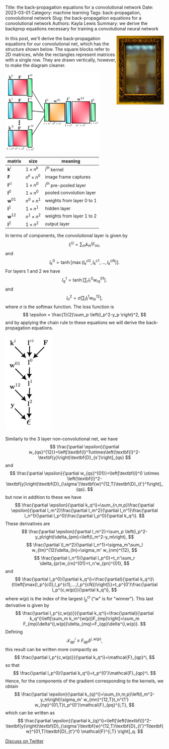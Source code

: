 Title: the back-propagation equations for a convolutional network
Date: 2023-03-01
Category: machine learning
Tags: back-propagation, convolutional network
Slug: the back-propagation equations for a convolutional network
Authors: Kayla Lewis
Summary: we derive the backprop equations necessary for training a convolutional neural network

<img align=right src="images/blurred_mirror.jpg" width="150"/>

In this post, we'll derive the back-propagation equations for our convolutional net, which has the structure shown below. The square blocks refer to 2D matrices, while the rectangles represent matrices with a single row. They are drawn vertically, however, to make the diagram cleaner.

<img src="images/conv_nn_struct.jpg" width="300"/>

| matrix            | size             | meaning                   |
| ----------------- | ---------------- | ------------------------- |
| $\textbf{k}^i$    | $1\times n^k$    | i$^{th}$ kernel           |
| $\textbf{F}$      | $n^k \times n^0$ | image frame captures      |
| $\textbf{l}^{ci}$ | $1\times n^0$    | i$^{th}$ pre-pooled layer |
| $\textbf{l}^0$    | $1\times n^0$    | pooled convolution layer  |
| $\textbf{w}^{01}$  | $n^0 \times n^1$ | weights from layer 0 to 1 |
| $\textbf{l}^1$    | $1\times n^1$    | hidden layer              |
| $\textbf{w}^{12}$  | $n^1 \times n^2$ | weights from layer 1 to 2 |
| $\textbf{l}^2$    | $1\times n^2$    | output layer              |

In terms of components, the convolutional layer is given by
$$
l_i^{cj}=\sum_m k_m^j F_{mi},
$$
and
$$
l_k^0 = \tanh \left[ \max \left(l_k^{c0},l_k^{c1},...,l_k^{cN}\right) \right].
$$
For layers 1 and 2 we have
$$
l_q^1=\tanh \left[\sum_r l_r^0 w_{rq}^{01}\right].
$$
and
$$
l_n^2 = \sigma \left[\sum_l l_l^1 w_{ln}^{12} \right],
$$
where $\sigma$ is the softmax function. The loss function is
$$
\epsilon = \frac{1}{2}\sum_p \left(l_p^2-y_p \right)^2,
$$
and by applying the chain rule to these equations we will derive the back-propagation equations.

<img src="images/variable_depend.jpg" width="150"/>

Similarly to the 3 layer non-convolutional net, we have
$$
\frac{\partial \epsilon}{\partial w_{qs}^{12}}=\left[\textbf{l}^1\otimes\left(\textbf{l}^2-\textbf{y}\right)\textbf{D}_{s'}\right]_{qs}
$$
and
$$
\frac{\partial \epsilon}{\partial w_{qs}^{01}}=\left[\textbf{l}^0 \otimes \left(\textbf{l}^2-\textbf{y}\right)\textbf{D}_{\sigma'}\textbf{w}^{12,T}\textbf{D}_{t'}^1\right]_{qs}.
$$
but now in addition to these we have
$$
\frac{\partial \epsilon}{\partial k_q^i}=\sum_{n,m,p}\frac{\partial \epsilon}{\partial l_m^2}\frac{\partial l_m^2}{\partial l_n^1}\frac{\partial l_n^1}{\partial l_p^0}\frac{\partial l_p^0}{\partial k_q^i}.
$$
These derivatives are
$$
\frac{\partial \epsilon}{\partial l_m^2}=\sum_p \left(l_p^2-y_p\right)\delta_{pm}=\left(l_m^2-y_m\right),
$$
$$
\frac{\partial \l_m^2}{\partial l_n^1}=\sigma_m'\sum_l w_{lm}^{12}\delta_{ln}=\sigma_m' w_{nm}^{12},
$$
$$
\frac{\partial l_n^1}{\partial l_p^0}=t_n'\sum_r \delta_{pr}w_{rn}^{01}=t_n'w_{pn}^{01},
$$
and
$$
\frac{\partial l_p^0}{\partial k_q^i}=\frac{\partial}{\partial k_q^i}\{t\left[\max(l_p^{c0},l_p^{c1},...,l_p^{cN})\right]\}=t_p^{0'}\frac{\partial l_p^{c,w(p)}}{\partial k_q^i},
$$
where $w(p)$ is the index of the largest $l_p^{ci}$ ("w" is for "winner"). This last derivative is given by
$$
\frac{\partial l_p^{c,w(p)}}{\partial k_q^i}=\frac{\partial}{\partial k_q^i}\left[\sum_m k_m^{w(p)}F_{mp}\right]=\sum_m F_{mp}\delta^{i,w(p)}\delta_{mq}=F_{qp}\delta^{i,w(p)}.
$$
Defining
$$
\mathcal{F}_{qp}^i\equiv F_{qp}\delta^{i,w(p)},
$$
this result can be written more compactly as
$$
\frac{\partial l_p^{c,w(p)}}{\partial k_q^i}=\mathcal{F}_{qp}^i,
$$
so that
$$
\frac{\partial l_p^0}{\partial k_q^i}=t_p^{0'}\mathcal{F}_{qp}^i.
$$
Hence, for the components of the gradient corresponding to the kernels, we obtain
$$
\frac{\partial \epsilon}{\partial k_{q}^i}=\sum_{n,m,p}\left(l_m^2-y_m\right)\sigma_m' w_{mn}^{12,T}t_n^{1'} w_{np}^{01,T}t_p^{0'}\mathcal{F}_{pq}^{i,T},
$$
which can be written as
$$
\frac{\partial \epsilon}{\partial k_{q}^i}=\left[\left(\textbf{l}^2-\textbf{y}\right)\textbf{D}_{\sigma'}\textbf{w}^{12,T}\textbf{D}_{t'}^1\textbf{w}^{01,T}\textbf{D}_{t'}^0 \mathcal{F}^{i,T} \right]_q.
$$

[Discuss on Twitter](https://twitter.com/Estimatrix/status/1555693184977600512?s=20&t=YFPoxpEQ2Qp14U4FliD7fA)
